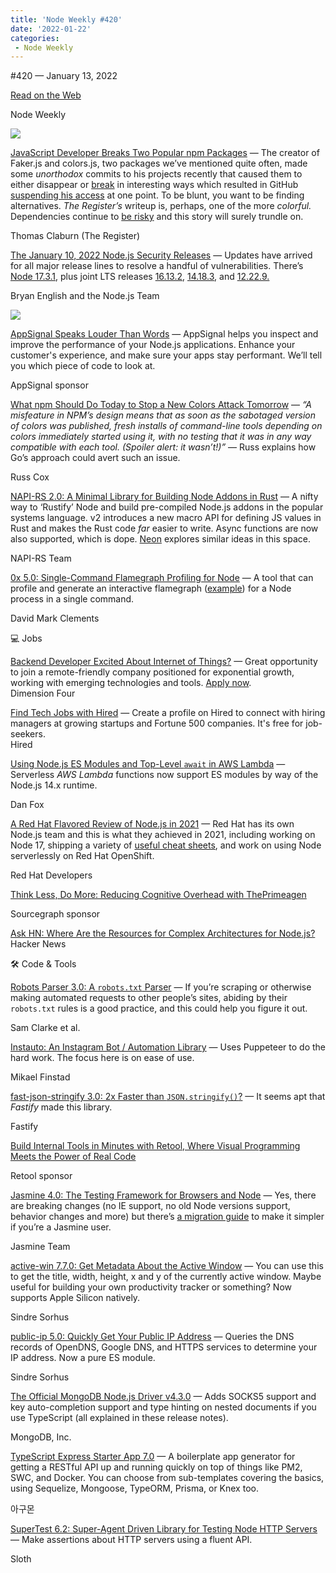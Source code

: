 ```yaml
---
title: 'Node Weekly #420'
date: '2022-01-22'
categories:
 - Node Weekly
---
```


#​420 — January 13, 2022

[Read on the Web](https://nodeweekly.com/link/118369/web)

Node Weekly

[![](https://res.cloudinary.com/cpress/image/upload/w_1280,e_sharpen:60/atob1apx6ssqgdj3e7bg.jpg)](https://nodeweekly.com/link/118370/web)

[JavaScript Developer Breaks Two Popular npm Packages](https://nodeweekly.com/link/118370/web "www.theregister.com") — The creator of Faker.js and colors.js, two packages we’ve mentioned quite often, made some _unorthodox_ commits to his projects recently that caused them to either disappear or [break](https://nodeweekly.com/link/118371/web) in interesting ways which resulted in GitHub [suspending his access](https://nodeweekly.com/link/118372/web) at one point. To be blunt, you want to be finding alternatives. _The Register’s_ writeup is, perhaps, one of the more _colorful._ Dependencies continue to [be risky](https://nodeweekly.com/link/118373/web) and this story will surely trundle on.

Thomas Claburn (The Register)

[The January 10, 2022 Node.js Security Releases](https://nodeweekly.com/link/118374/web "nodejs.org") — Updates have arrived for all major release lines to resolve a handful of vulnerabilities. There’s [Node 17.3.1](https://nodeweekly.com/link/118375/web), plus joint LTS releases [16.13.2](https://nodeweekly.com/link/118376/web), [14.18.3](https://nodeweekly.com/link/118377/web), and [12.22.9.](https://nodeweekly.com/link/118378/web)

Bryan English and the Node.js Team

[![](https://copm.s3.amazonaws.com/1eddf7b4.png)](https://nodeweekly.com/link/118379/web)

[AppSignal Speaks Louder Than Words](https://nodeweekly.com/link/118379/web "www.appsignal.com") — AppSignal helps you inspect and improve the performance of your Node.js applications. Enhance your customer's experience, and make sure your apps stay performant. We’ll tell you which piece of code to look at.

AppSignal sponsor

[What npm Should Do Today to Stop a New Colors Attack Tomorrow](https://nodeweekly.com/link/118380/web "research.swtch.com") — _“A misfeature in NPM’s design means that as soon as the sabotaged version of colors was published, fresh installs of command-line tools depending on colors immediately started using it, with no testing that it was in any way compatible with each tool. (Spoiler alert: it wasn’t!)”_ — Russ explains how Go’s approach could avert such an issue.

Russ Cox

[NAPI-RS 2.0: A Minimal Library for Building Node Addons in Rust](https://nodeweekly.com/link/118381/web "napi.rs") — A nifty way to ‘Rustify’ Node and build pre-compiled Node.js addons in the popular systems language. v2 introduces a new macro API for defining JS values in Rust and makes the Rust code _far_ easier to write. Async functions are now also supported, which is dope. [Neon](https://nodeweekly.com/link/118382/web) explores similar ideas in this space.

NAPI-RS Team

[0x 5.0: Single-Command Flamegraph Profiling for Node](https://nodeweekly.com/link/118383/web "github.com") — A tool that can profile and generate an interactive flamegraph ([example](https://nodeweekly.com/link/118384/web)) for a Node process in a single command.

David Mark Clements

💻 Jobs

[Backend Developer Excited About Internet of Things?](https://nodeweekly.com/link/118385/web) — Great opportunity to join a remote-friendly company positioned for exponential growth, working with emerging technologies and tools. [Apply now](https://nodeweekly.com/link/118385/web).  
Dimension Four

[Find Tech Jobs with Hired](https://nodeweekly.com/link/118386/web) — Create a profile on Hired to connect with hiring managers at growing startups and Fortune 500 companies. It's free for job-seekers.  
Hired

[Using Node.js ES Modules and Top-Level `await` in AWS Lambda](https://nodeweekly.com/link/118387/web "aws.amazon.com") — Serverless _AWS Lambda_ functions now support ES modules by way of the Node.js 14.x runtime.

Dan Fox

[A Red Hat Flavored Review of Node.js in 2021](https://nodeweekly.com/link/118388/web "developers.redhat.com") — Red Hat has its own Node.js team and this is what they achieved in 2021, including working on Node 17, shipping a variety of [useful cheat sheets](https://nodeweekly.com/link/118389/web), and work on using Node serverlessly on Red Hat OpenShift.

Red Hat Developers

[Think Less, Do More: Reducing Cognitive Overhead with ThePrimeagen](https://nodeweekly.com/link/118390/web "about.sourcegraph.com")

Sourcegraph sponsor

[Ask HN: Where Are the Resources for Complex Architectures for Node.js?](https://nodeweekly.com/link/118391/web)  
Hacker News

🛠 Code & Tools

[Robots Parser 3.0: A `robots.txt` Parser](https://nodeweekly.com/link/118392/web "github.com") — If you’re scraping or otherwise making automated requests to other people’s sites, abiding by their `robots.txt` rules is a good practice, and this could help you figure it out.

Sam Clarke et al.

[Instauto: An Instagram Bot / Automation Library](https://nodeweekly.com/link/118393/web "github.com") — Uses Puppeteer to do the hard work. The focus here is on ease of use.

Mikael Finstad

[fast-json-stringify 3.0: 2x Faster than `JSON.stringify()`?](https://nodeweekly.com/link/118394/web "github.com") — It seems apt that _Fastify_ made this library.

Fastify

[Build Internal Tools in Minutes with Retool, Where Visual Programming Meets the Power of Real Code](https://nodeweekly.com/link/118395/web "retool.com")

Retool sponsor

[Jasmine 4.0: The Testing Framework for Browsers and Node](https://nodeweekly.com/link/118396/web "github.com") — Yes, there are breaking changes (no IE support, no old Node versions support, behavior changes and more) but there’s [a migration guide](https://nodeweekly.com/link/118397/web) to make it simpler if you’re a Jasmine user.

Jasmine Team

[active-win 7.7.0: Get Metadata About the Active Window](https://nodeweekly.com/link/118398/web "github.com") — You can use this to get the title, width, height, x and y of the currently active window. Maybe useful for building your own productivity tracker or something? Now supports Apple Silicon natively.

Sindre Sorhus

[public-ip 5.0: Quickly Get Your Public IP Address](https://nodeweekly.com/link/118399/web "github.com") — Queries the DNS records of OpenDNS, Google DNS, and HTTPS services to determine your IP address. Now a pure ES module.

Sindre Sorhus

[The Official MongoDB Node.js Driver v4.3.0](https://nodeweekly.com/link/118400/web "github.com") — Adds SOCKS5 support and key auto-completion support and type hinting on nested documents if you use TypeScript (all explained in these release notes).

MongoDB, Inc.

[TypeScript Express Starter App 7.0](https://nodeweekly.com/link/118401/web "github.com") — A boilerplate app generator for getting a RESTful API up and running quickly on top of things like PM2, SWC, and Docker. You can choose from sub-templates covering the basics, using Sequelize, Mongoose, TypeORM, Prisma, or Knex too.

아구몬

[SuperTest 6.2: Super-Agent Driven Library for Testing Node HTTP Servers](https://nodeweekly.com/link/118402/web "github.com") — Make assertions about HTTP servers using a fluent API.

Sloth